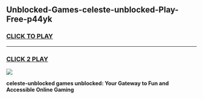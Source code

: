 
## Unblocked-Games-celeste-unblocked-Play-Free-p44yk
<h3>
<a href="https://premium76.site?title=celeste-unblocked&ref=12A">CLICK TO PLAY</a></h3>
<hr>

<h3>
<a href="https://premium76.site?title=celeste-unblocked&ref=12A">CLICK 2 PLAY</a>
  
</h3>

<a href="https://premium76.site?title=celeste-unblocked&ref=12A"><img src="https://clearcache.store/games.png"></a>


**celeste-unblocked games unblocked: Your Gateway to Fun and Accessible Online Gaming**

